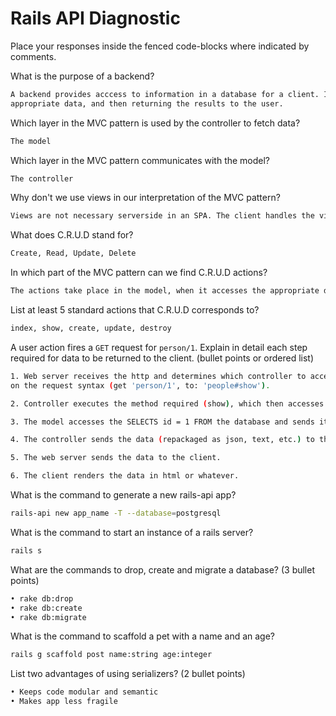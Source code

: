 # Rails API Diagnostic

Place your responses inside the fenced code-blocks where indicated by comments.


What is the purpose of a backend?

```bash
A backend provides acccess to information in a database for a client. It is responsible for interpreting requests, finding and possibly changing the
appropriate data, and then returning the results to the user.
```

Which layer in the MVC pattern is used by the controller to fetch data?

```bash
The model
```

Which layer in the MVC pattern communicates with the model?

```bash
The controller
```

Why don't we use views in our interpretation of the MVC pattern?

```bash
Views are not necessary serverside in an SPA. The client handles the view.
```

What does C.R.U.D stand for?

```bash
Create, Read, Update, Delete
```

In which part of the MVC pattern can we find C.R.U.D actions?

```bash
The actions take place in the model, when it accesses the appropriate database.
```
List at least 5 standard actions that C.R.U.D corresponds to?

```bash
index, show, create, update, destroy
```

A user action fires a `GET` request for `person/1`. Explain in detail each step
required for data to be returned to the client. (bullet points or ordered list)

```bash
1. Web server receives the http and determines which controller to access based
on the request syntax (get 'person/1', to: 'people#show').

2. Controller executes the method required (show), which then accesses the appropriate model.

3. The model accesses the SELECTS id = 1 FROM the database and sends it back to the constroller.

4. The controller sends the data (repackaged as json, text, etc.) to the web server.

5. The web server sends the data to the client.

6. The client renders the data in html or whatever.
```

What is the command to generate a new rails-api app?

```bash
rails-api new app_name -T --database=postgresql
```

What is the command to start an instance of a rails server?

```bash
rails s
```

What are the commands to drop, create and migrate a database? (3 bullet points)

```bash
• rake db:drop
• rake db:create
• rake db:migrate
```

What is the command to scaffold a pet with a name and an age?

```bash
rails g scaffold post name:string age:integer
```

List two advantages of using serializers? (2 bullet points)

```bash
• Keeps code modular and semantic
• Makes app less fragile
```
